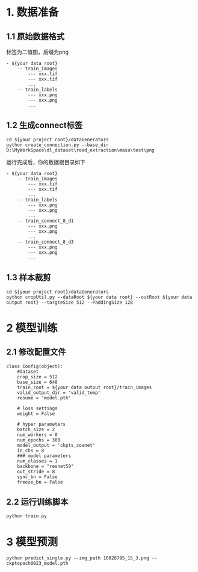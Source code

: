 # 1. 数据准备

## 1.1 原始数据格式

标签为二值图，后缀为png

```
- ${your data root}
	-- train_images
		--- xxx.tif
		--- xxx.tif
		...
	-- train_labels
		--- xxx.png
		--- xxx.png
		...
```

## 1.2 生成connect标签

```
cd ${your project root}/dataGenerators
python create_connection.py --base_dir D:\MyWorkSpace\dl_dataset\road_extraction\masa\test\png
```

运行完成后，你的数据根目录如下

```
- ${your data root}
	-- train_images
		--- xxx.tif
		--- xxx.tif
		...
	-- train_labels
		--- xxx.png
		--- xxx.png
		...
	-- train_connect_8_d1
		--- xxx.png
		--- xxx.png
		...
	-- train_connect_8_d3
		--- xxx.png
		--- xxx.png
		...
```

## 1.3 样本裁剪

```
cd ${your project root}/dataGenerators
python cropUtil.py --dataRoot ${your data root} --outRoot ${your data output root} --targteSize 512 --PaddingSize 128
```

# 2 模型训练

## 2.1 修改配置文件

```
class Config(object):
    #dataset
    crop_size = 512
    base_size = 640
    train_root = ${your data output root}/train_images
    valid_output_dir = 'valid_temp'
    resume = 'model.pth'

    # loss settings
    weight = False

    # hyper parameters
    batch_size = 2
    num_workers = 0
    num_epochs = 300
    model_output = 'ckpts_coanet'
    in_chs = 8
    ### model parameters
    num_classes = 1
    backbone = "resnet50"
    out_stride = 8
    sync_bn = False
    freeze_bn = False

```

## 2.2 运行训练脚本

`python train.py`



# 3 模型预测

`python predict_single.py --img_path 10828795_15_3.png --ckptepoch0023_model.pth `



